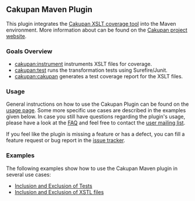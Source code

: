 <!--

    Copyright 2011 Matthias Nuessler <m.nuessler@web.de>

    Licensed under the Apache License, Version 2.0 (the "License");
    you may not use this file except in compliance with the License.
    You may obtain a copy of the License at

        http://www.apache.org/licenses/LICENSE-2.0

    Unless required by applicable law or agreed to in writing, software
    distributed under the License is distributed on an "AS IS" BASIS,
    WITHOUT WARRANTIES OR CONDITIONS OF ANY KIND, either express or implied.
    See the License for the specific language governing permissions and
    limitations under the License.

-->

Cakupan Maven Plugin
--------------------

This plugin integrates the [Cakupan XSLT coverage tool][ckpn] into the Maven
environment. More information about can be found on the [Cakupan project website][ckpn].

### Goals Overview

* [cakupan:instrument](instrument-mojo.html) instruments XSLT files for coverage.
* [cakupan:test](test-mojo.html) runs the transformation tests using Surefire/Junit.
* [cakupan:cakupan](cakupan-mojo.html) generates a test coverage report for the XSLT files.

### Usage

General instructions on how to use the Cakupan Plugin can be found on the [usage page](usage.html).
Some more specific use cases are described in the examples given below.
In case you still have questions regarding the plugin's usage, please have a look at the [FAQ](faq.html)
and feel free to contact the [user mailing list](mail-lists.html).

If you feel like the plugin is missing a feature or has a defect, you can fill a feature request or bug report
in the [issue tracker](issue-tracking.html).

### Examples

The following examples show how to use the Cakupan Maven plugin in several use cases:

* [Inclusion and Exclusion of Tests](inclusion-exclusion-tests.html)
* [Inclusion and Exclusion of XSTL files](inclusion-exclusion-xslt.html)


[ckpn]: http://code.google.com/p/cakupan/ "Cakupan project page"
